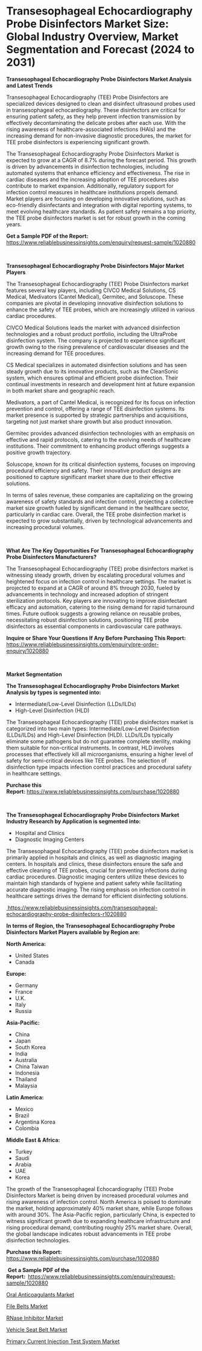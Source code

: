 <p><h1>Transesophageal Echocardiography Probe Disinfectors Market Size: Global Industry Overview, Market Segmentation and Forecast (2024 to 2031)</h1></p><p><strong>Transesophageal Echocardiography Probe Disinfectors Market Analysis and Latest Trends</strong></p>
<p><p>Transesophageal Echocardiography (TEE) Probe Disinfectors are specialized devices designed to clean and disinfect ultrasound probes used in transesophageal echocardiography. These disinfectors are critical for ensuring patient safety, as they help prevent infection transmission by effectively decontaminating the delicate probes after each use. With the rising awareness of healthcare-associated infections (HAIs) and the increasing demand for non-invasive diagnostic procedures, the market for TEE probe disinfectors is experiencing significant growth.</p><p>The Transesophageal Echocardiography Probe Disinfectors Market is expected to grow at a CAGR of 8.7% during the forecast period. This growth is driven by advancements in disinfection technologies, including automated systems that enhance efficiency and effectiveness. The rise in cardiac diseases and the increasing adoption of TEE procedures also contribute to market expansion. Additionally, regulatory support for infection control measures in healthcare institutions propels demand. Market players are focusing on developing innovative solutions, such as eco-friendly disinfectants and integration with digital reporting systems, to meet evolving healthcare standards. As patient safety remains a top priority, the TEE probe disinfectors market is set for robust growth in the coming years.</p></p>
<p><strong>Get a Sample PDF of the Report:&nbsp;</strong> <a href="https://www.reliablebusinessinsights.com/enquiry/request-sample/1020880?utm_campaign=1837&utm_medium=2&utm_source=Github&utm_content=ia&utm_term=04122024&utm_id=transesophageal-echocardiography-probe-disinfectors">https://www.reliablebusinessinsights.com/enquiry/request-sample/1020880</a></p>
<p>&nbsp;</p>
<p><strong>Transesophageal Echocardiography Probe Disinfectors Major Market Players</strong></p>
<p><p>The Transesophageal Echocardiography (TEE) Probe Disinfectors market features several key players, including CIVCO Medical Solutions, CS Medical, Medivators (Cantel Medical), Germitec, and Soluscope. These companies are pivotal in developing innovative disinfection solutions to enhance the safety of TEE probes, which are increasingly utilized in various cardiac procedures.</p><p>CIVCO Medical Solutions leads the market with advanced disinfection technologies and a robust product portfolio, including the UltraProbe disinfection system. The company is projected to experience significant growth owing to the rising prevalence of cardiovascular diseases and the increasing demand for TEE procedures.</p><p>CS Medical specializes in automated disinfection solutions and has seen steady growth due to its innovative products, such as the CleanSonic system, which ensures optimal and efficient probe disinfection. Their continual investments in research and development hint at future expansion in both market share and geographic reach.</p><p>Medivators, a part of Cantel Medical, is recognized for its focus on infection prevention and control, offering a range of TEE disinfection systems. Its market presence is supported by strategic partnerships and acquisitions, targeting not just market share growth but also product innovation.</p><p>Germitec provides advanced disinfection technologies with an emphasis on effective and rapid protocols, catering to the evolving needs of healthcare institutions. Their commitment to enhancing product offerings suggests a positive growth trajectory.</p><p>Soluscope, known for its critical disinfection systems, focuses on improving procedural efficiency and safety. Their innovative product designs are positioned to capture significant market share due to their effective solutions.</p><p>In terms of sales revenue, these companies are capitalizing on the growing awareness of safety standards and infection control, projecting a collective market size growth fueled by significant demand in the healthcare sector, particularly in cardiac care. Overall, the TEE probe disinfection market is expected to grow substantially, driven by technological advancements and increasing procedural volumes.</p></p>
<p>&nbsp;</p>
<p><strong>What Are The Key Opportunities For Transesophageal Echocardiography Probe Disinfectors Manufacturers?</strong></p>
<p><p>The Transesophageal Echocardiography (TEE) probe disinfectors market is witnessing steady growth, driven by escalating procedural volumes and heightened focus on infection control in healthcare settings. The market is projected to expand at a CAGR of around 8% through 2030, fueled by advancements in technology and increased adoption of stringent sterilization protocols. Key players are innovating to improve disinfectant efficacy and automation, catering to the rising demand for rapid turnaround times. Future outlook suggests a growing reliance on reusable probes, necessitating robust disinfection solutions, positioning TEE probe disinfectors as essential components in cardiovascular care pathways.</p></p>
<p><strong>Inquire or Share Your Questions If Any Before Purchasing This Report:</strong> <a href="https://www.reliablebusinessinsights.com/enquiry/pre-order-enquiry/1020880?utm_campaign=1837&utm_medium=2&utm_source=Github&utm_content=ia&utm_term=04122024&utm_id=transesophageal-echocardiography-probe-disinfectors">https://www.reliablebusinessinsights.com/enquiry/pre-order-enquiry/1020880</a></p>
<p>&nbsp;</p>
<p><strong>Market Segmentation</strong></p>
<p><strong>The Transesophageal Echocardiography Probe Disinfectors Market Analysis by types is segmented into:</strong></p>
<p><ul><li>Intermediate/Low-Level Disinfection (LLDs/ILDs)</li><li>High-Level Disinfection (HLD)</li></ul></p>
<p><p>The Transesophageal Echocardiography (TEE) probe disinfectors market is categorized into two main types: Intermediate/Low-Level Disinfection (LLDs/ILDs) and High-Level Disinfection (HLD). LLDs/ILDs typically eliminate some pathogens but do not guarantee complete sterility, making them suitable for non-critical instruments. In contrast, HLD involves processes that effectively kill all microorganisms, ensuring a higher level of safety for semi-critical devices like TEE probes. The selection of disinfection type impacts infection control practices and procedural safety in healthcare settings.</p></p>
<p><strong>Purchase this Report:&nbsp;</strong><a href="https://www.reliablebusinessinsights.com/purchase/1020880?utm_campaign=1837&utm_medium=2&utm_source=Github&utm_content=ia&utm_term=04122024&utm_id=transesophageal-echocardiography-probe-disinfectors">https://www.reliablebusinessinsights.com/purchase/1020880</a></p>
<p>&nbsp;</p>
<p><strong>The Transesophageal Echocardiography Probe Disinfectors Market Industry Research by Application is segmented into:</strong></p>
<p><ul><li>Hospital and Clinics</li><li>Diagnostic Imaging Centers</li></ul></p>
<p><p>The Transesophageal Echocardiography (TEE) probe disinfectors market is primarily applied in hospitals and clinics, as well as diagnostic imaging centers. In hospitals and clinics, these disinfectors ensure the safe and effective cleaning of TEE probes, crucial for preventing infections during cardiac procedures. Diagnostic imaging centers utilize these devices to maintain high standards of hygiene and patient safety while facilitating accurate diagnostic imaging. The rising emphasis on infection control in healthcare settings drives the demand for efficient disinfecting solutions.</p></p>
<p><a href="https://www.reliablebusinessinsights.com/transesophageal-echocardiography-probe-disinfectors-r1020880?utm_campaign=1837&utm_medium=2&utm_source=Github&utm_content=ia&utm_term=04122024&utm_id=transesophageal-echocardiography-probe-disinfectors">&nbsp;https://www.reliablebusinessinsights.com/transesophageal-echocardiography-probe-disinfectors-r1020880</a></p>
<p><strong>In terms of Region, the Transesophageal Echocardiography Probe Disinfectors Market Players available by Region are:</strong></p>
<p>
    <p> <strong> North America: </strong>
        <ul>
            <li>United States</li>
            <li>Canada</li>
        </ul>
        </p> 
    <p> <strong> Europe: </strong>
        <ul>
            <li>Germany</li>
            <li>France</li>
            <li>U.K.</li>
            <li>Italy</li>
            <li>Russia</li>
        </ul>
        </p> 
    <p> <strong> Asia-Pacific: </strong>
        <ul>
            <li>China</li>
            <li>Japan</li>
            <li>South Korea</li>
            <li>India</li>
            <li>Australia</li>
            <li>China Taiwan</li>
            <li>Indonesia</li>
            <li>Thailand</li>
            <li>Malaysia</li>
        </ul>
        </p> 
    <p> <strong> Latin America: </strong>
        <ul>
            <li>Mexico</li>
            <li>Brazil</li>
            <li>Argentina Korea</li>
            <li>Colombia</li>
        </ul>
        </p> 
    <p> <strong> Middle East & Africa: </strong>
        <ul>
            <li>Turkey</li>
            <li>Saudi</li>
            <li>Arabia</li>
            <li>UAE</li>
            <li>Korea</li>
        </ul>
    </p>
    </p>
<p><p>The growth of the Transesophageal Echocardiography (TEE) Probe Disinfectors Market is being driven by increased procedural volumes and rising awareness of infection control. North America is poised to dominate the market, holding approximately 40% market share, while Europe follows with around 30%. The Asia-Pacific region, particularly China, is expected to witness significant growth due to expanding healthcare infrastructure and rising procedural demand, contributing roughly 25% market share. Overall, the global landscape indicates robust advancements in TEE probe disinfection technologies.</p></p>
<p><strong>Purchase this Report: </strong><a href="https://www.reliablebusinessinsights.com/purchase/1020880?utm_campaign=1837&utm_medium=2&utm_source=Github&utm_content=ia&utm_term=04122024&utm_id=transesophageal-echocardiography-probe-disinfectors">https://www.reliablebusinessinsights.com/purchase/1020880</a></p>
<p>&nbsp;<strong>Get a Sample PDF of the Report:&nbsp;&nbsp;</strong><a href="https://www.reliablebusinessinsights.com/enquiry/request-sample/1020880?utm_campaign=1837&utm_medium=2&utm_source=Github&utm_content=ia&utm_term=04122024&utm_id=transesophageal-echocardiography-probe-disinfectors">https://www.reliablebusinessinsights.com/enquiry/request-sample/1020880</a></p>
<p><strong></strong></p>
<p><p><a href="https://github.com/tona7vba/Market-Research-Report-List-1/blob/main/oral-anticoagulants-market.md?utm_campaign=1837&utm_medium=2&utm_source=Github&utm_content=ia&utm_term=04122024&utm_id=transesophageal-echocardiography-probe-disinfectors">Oral Anticoagulants Market</a></p><p><a href="https://issuu.com/reportprime-2/docs/file-belts-market-size-2030.pptx?utm_campaign=1837&utm_medium=2&utm_source=Github&utm_content=ia&utm_term=04122024&utm_id=transesophageal-echocardiography-probe-disinfectors">File Belts Market</a></p><p><a href="https://www.linkedin.com/pulse/strategic-analysis-rnase-inhibitor-market-forecast-cagr-47-i3grf?utm_campaign=1837&utm_medium=2&utm_source=Github&utm_content=ia&utm_term=04122024&utm_id=transesophageal-echocardiography-probe-disinfectors">RNase Inhibitor Market</a></p><p><a href="https://issuu.com/reportprime-2/docs/vehicle-seat-belt-market-size-2030.pptx?utm_campaign=1837&utm_medium=2&utm_source=Github&utm_content=ia&utm_term=04122024&utm_id=transesophageal-echocardiography-probe-disinfectors">Vehicle Seat Belt Market</a></p><p><a href="https://www.linkedin.com/pulse/navigating-primary-current-injection-test-system-market-g61vf?utm_campaign=1837&utm_medium=2&utm_source=Github&utm_content=ia&utm_term=04122024&utm_id=transesophageal-echocardiography-probe-disinfectors">Primary Current Injection Test System Market</a></p></p>